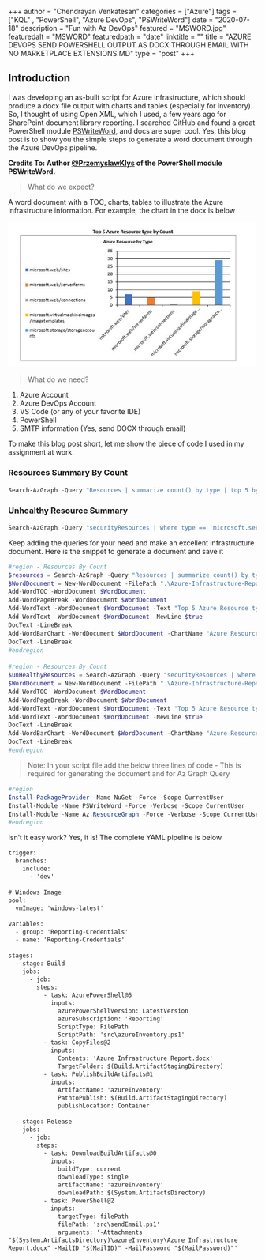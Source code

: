 +++
author = "Chendrayan Venkatesan"
categories = ["Azure"]
tags = ["KQL" , "PowerShell", "Azure DevOps", "PSWriteWord"]
date = "2020-07-18"
description = "Fun with Az DevOps"
featured = "MSWORD.jpg"
featuredalt = "MSWORD"
featuredpath = "date"
linktitle = ""
title = "AZURE DEVOPS SEND POWERSHELL OUTPUT AS DOCX THROUGH EMAIL WITH NO MARKETPLACE EXTENSIONS.MD"
type = "post"
+++

## Introduction

I was developing an as-built script for Azure infrastructure, which should produce a docx file output with charts and tables (especially for inventory). So, I thought of using Open XML, which I used, a few years ago for SharePoint document library reporting. I searched GitHub and found a great PowerShell module [PSWriteWord](https://github.com/EvotecIT/PSWriteWord), and docs are super cool. Yes, this blog post is to show you the simple steps to generate a word document through the Azure DevOps pipeline.

**Credits To: Author [@PrzemyslawKlys](https://twitter.com/PrzemyslawKlys) of the PowerShell module PSWriteWord.**

> What do we expect? 

A word document with a TOC, charts, tables to illustrate the Azure infrastructure information. For example, the chart in the docx is below 

![image](img/2020/07/Resource-Top-05.jpg)

> What do we need?

1. Azure Account
2. Azure DevOps Account 
3. VS Code (or any of your favorite IDE)
4. PowerShell
5. SMTP information (Yes, send DOCX through email)

To make this blog post short, let me show the piece of code I used in my assignment at work. 

### Resources Summary By Count

```PowerShell
Search-AzGraph -Query "Resources | summarize count() by type | top 5 by type | project type, count_"
```

### Unhealthy Resource Summary 

```PowerShell
Search-AzGraph -Query "securityResources | where type == 'microsoft.security/assessments' and properties.status.code =~ 'Unhealthy' | summarize count() by resourceGroup | top 5 by resourceGroup | project resourceGroup , count_"
```

Keep adding the queries for your need and make an excellent infrastructure document. Here is the snippet to generate a document and save it

```PowerShell
#region - Resources By Count
$resources = Search-AzGraph -Query "Resources | summarize count() by type | top 5 by type"
$WordDocument = New-WordDocument -FilePath ".\Azure-Infrastructure-Report.docx"
Add-WordTOC -WordDocument $WordDocument
Add-WordPageBreak -WordDocument $WordDocument
Add-WordText -WordDocument $WordDocument -Text "Top 5 Azure Resource type by Count" -HeadingType Heading3 -Color Black -Alignment center
Add-WordText -WordDocument $WordDocument -NewLine $true
DocText -LineBreak 
Add-WordBarChart -WordDocument $WordDocument -ChartName "Azure Resources Count by Type" -Names $($resources.type) -Values $($resources.count_) -ChartLegendPosition Left -ChartLegendOverlay $false -BarDirection Column
DocText -LineBreak 
#endregion

#region - Resources By Count
$unHealthyResources = Search-AzGraph -Query "securityResources | where type == 'microsoft.security/assessments' and properties.status.code =~ 'Unhealthy' | summarize count() by resourceGroup | top 5 by resourceGroup | project resourceGroup , count_"
$WordDocument = New-WordDocument -FilePath ".\Azure-Infrastructure-Report.docx"
Add-WordTOC -WordDocument $WordDocument
Add-WordPageBreak -WordDocument $WordDocument
Add-WordText -WordDocument $WordDocument -Text "Top 5 Azure Resource type by Count" -HeadingType Heading3 -Color Black -Alignment center
Add-WordText -WordDocument $WordDocument -NewLine $true
DocText -LineBreak 
Add-WordBarChart -WordDocument $WordDocument -ChartName "Azure Resources Count by Type" -Names $($unHealthyResources.resourceGroup) -Values $($unHealthyResources.count_) -ChartLegendPosition Left -ChartLegendOverlay $false -BarDirection Column
DocText -LineBreak 
#endregion
```

> Note: In your script file add the below three lines of code - This is required for generating the document and for Az Graph Query

```PowerShell
#region
Install-PackageProvider -Name NuGet -Force -Scope CurrentUser
Install-Module -Name PSWriteWord -Force -Verbose -Scope CurrentUser
Install-Module -Name Az.ResourceGraph -Force -Verbose -Scope CurrentUser
#endregion
```

Isn’t it easy work?  Yes, it is! The complete YAML pipeline is below 

```YML
trigger:
  branches:
    include:
      - 'dev'

# Windows Image
pool:
  vmImage: 'windows-latest'

variables:
  - group: 'Reporting-Credentials'
  - name: 'Reporting-Credentials'
  
stages:
  - stage: Build
    jobs:
      - job: 
        steps:
          - task: AzurePowerShell@5
            inputs:
              azurePowerShellVersion: LatestVersion
              azureSubscription: 'Reporting'
              ScriptType: FilePath
              ScriptPath: 'src\azureInventory.ps1'
          - task: CopyFiles@2
            inputs:
              Contents: 'Azure Infrastructure Report.docx'
              TargetFolder: $(Build.ArtifactStagingDirectory)
          - task: PublishBuildArtifacts@1
            inputs:
              ArtifactName: 'azureInventory'
              PathtoPublish: $(Build.ArtifactStagingDirectory)
              publishLocation: Container

  - stage: Release
    jobs:
      - job: 
        steps:
          - task: DownloadBuildArtifacts@0
            inputs:
              buildType: current
              downloadType: single
              artifactName: 'azureInventory'
              downloadPath: $(System.ArtifactsDirectory)
          - task: PowerShell@2
            inputs:
              targetType: filePath
              filePath: 'src\sendEmail.ps1'
              arguments: '-Attachments "$(System.ArtifactsDirectory)\azureInventory\Azure Infrastructure Report.docx" -MailID "$(MailID)" -MailPassword "$(MailPassword)"'
```